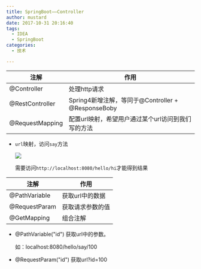 ```yaml
---
title: SpringBoot——Controller
author: mustard
date: 2017-10-31 20:16:40
tags:
  - IDEA
  - SpringBoot
categories:
  - 技术

---
```


| 注解              | 作用                                       |
| --------------- | ---------------------------------------- |
| @Controller     | 处理http请求                                 |
| @RestController | Spring4新增注解，等同于@Controller + @ResponseBoby |
| @RequestMapping | 配置url映射，希望用户通过某个url访问到我们写的方法             |

- `url`映射，访问`say`方法

  ![](https://vgy.me/mFHieZ.png)

  需要访问`http://localhost:8080/hello/hi`才能得到结果

| 注解            | 作用        |
| ------------- | --------- |
| @PathVariable | 获取url中的数据 |
| @RequestParam | 获取请求参数的值  |
| @GetMapping   | 组合注解      |

- @PathVariable("id") 获取url中的参数。

  如：localhost:8080/hello/say/100 

- @RequestParam("id") 获取url?id=100
